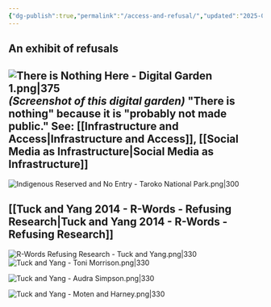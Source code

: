```yaml
---
{"dg-publish":true,"permalink":"/access-and-refusal/","updated":"2025-05-07T22:47:29.112+08:00"}
---
```


## An exhibit of refusals
![There is Nothing Here - Digital Garden 1.png|375](/img/user/There%20is%20Nothing%20Here%20-%20Digital%20Garden%201.png)
*(Screenshot of this digital garden)*
"There is nothing" because it is "probably not made public."
See: [[Infrastructure and Access\|Infrastructure and Access]], [[Social Media as Infrastructure\|Social Media as Infrastructure]]
---
![Indigenous Reserved and No Entry - Taroko National Park.png|300](/img/user/Indigenous%20Reserved%20and%20No%20Entry%20-%20Taroko%20National%20Park.png)


## [[Tuck and Yang 2014 - R-Words - Refusing Research\|Tuck and Yang 2014 - R-Words - Refusing Research]]

![R-Words Refusing Research - Tuck and Yang.png|330](/img/user/R-Words%20Refusing%20Research%20-%20Tuck%20and%20Yang.png)
![Tuck and Yang - Toni Morrison.png|330](/img/user/Tuck%20and%20Yang%20-%20Toni%20Morrison.png)

![Tuck and Yang - Audra Simpson.png|330](/img/user/Tuck%20and%20Yang%20-%20Audra%20Simpson.png)

![Tuck and Yang - Moten and Harney.png|330](/img/user/Tuck%20and%20Yang%20-%20Moten%20and%20Harney.png)


